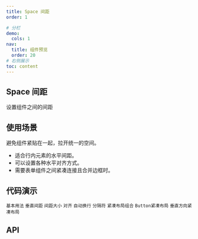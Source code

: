 ```yaml
---
title: Space 间距
order: 1

# 分栏
demo:
  cols: 1
nav: 
  title: 组件预览
  order: 20
# 右侧展示 
toc: content
---
```


## Space 间距

设置组件之间的间距

## 使用场景

避免组件紧贴在一起，拉开统一的空间。
- 适合行内元素的水平间距。
- 可以设置各种水平对齐方式。
- 需要表单组件之间紧凑连接且合并边框时。

## 代码演示
<code src="./demos/Space">基本用法</code>
<code src="./demos/Space">垂直间距</code>
<code src="./demos/Space">间距大小</code>
<code src="./demos/Space">对齐</code>
<code src="./demos/Space">自动换行</code>
<code src="./demos/Space">分隔符</code>
<code src="./demos/Space">紧凑布局组合</code>
<code src="./demos/Space">Button紧凑布局</code>
<code src="./demos/Space">垂直方向紧凑布局</code>

## API
